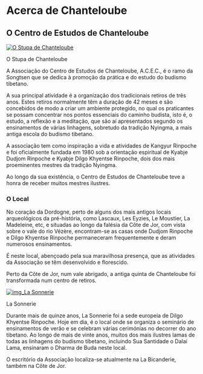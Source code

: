 #  Acerca de Chanteloube 

##  O Centro de Estudos de Chanteloube 

[ ![O Stupa de Chanteloube](/images/img_stoupa-150x150.jpg) ](http://www.songtsen.org/chanteloube/wp-content/uploads/sites/5/2013/11/img_stoupa.jpg)

O Stupa de Chanteloube 

A Associação do Centro de Estudos de Chanteloube, A.C.E.C., é o ramo da Songtsen que se dedica à promoção da prática e do estudo do budismo tibetano. 

A sua principal atividade é a organização dos tradicionais retiros de três anos. Estes retiros normalmente têm a duração de 42 meses e são concebidos de modo a criar um ambiente protegido, no qual os praticantes se possam concentrar nos pontos essenciais do caminho budista, isto é, o estudo, a reflexão e a meditação, que são aí apresentados segundo os ensinamentos de várias linhagens, sobretudo da tradição Nyingma, a mais antiga escola do budismo tibetano. 

A associação tem como inspiração a vida e atividades de Kangyur Rinpoche e foi oficialmente fundada em 1980 sob a orientação espiritual de Kyabje Dudjom Rinpoche e Kyabje Dilgo Khyentse Rinpoche, dois dos mais proeminentes mestres da tradição Nyingma. 

Ao longo da sua existência, o Centro de Estudos de Chanteloube teve a honra de receber muitos mestres ilustres. 

###  O Local 

No coração da Dordogne, perto de alguns dos mais antigos locais arqueológicos da pré-história, como Lascaux, Les Eyzies, Le Moustier, La Madeleine, etc, e situadas ao longo da falésia da Côte de Jor, com vista sobre o vale do rio Vézère, encontram-se as casas onde Dudjom Rinpoche e Dilgo Khyentse Rinpoche permaneceram frequentemente e deram numerosos ensinamentos. 

É neste local, abençoado pela sua maravilhosa presença, que as atividades da Associação se têm desenvolvido e florescido. 

Perto da Côte de Jor, num vale abrigado, a antiga quinta de Chanteloube foi transformada num centro de retiros.   
  


[ ![img_La Sonnerie](/images/img_la_sonnerie-150x150.jpg) ](http://www.songtsen.org/chanteloube/wp-content/uploads/sites/5/2013/11/img_la_sonnerie.jpg)

La Sonnerie 

Durante mais de quinze anos, La Sonnerie foi a sede europeia de Dilgo Khyentse Rinpoche. Hoje em dia, é o local onde se organiza o seminário de ensinamentos de verão e se celebram várias cerimónias no decorrer do ano tibetano. Ao longo de mais de vinte anos, muitos dos mais ilustres lamas de todas as linhagens do budismo tibetano, incluindo Sua Santidade o Dalai Lama, ensinaram o Dharma de Buda neste local. 

O escritório da Associação localiza-se atualmente na La Bicanderie, também na Côte de Jor. 
